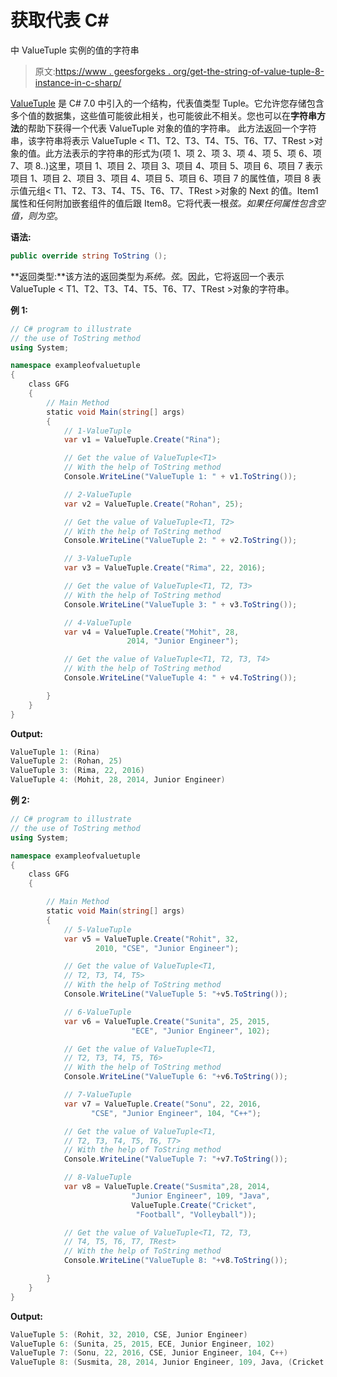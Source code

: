 # 获取代表 C#

中 ValueTuple <t1>实例的值的字符串</t1>

> 原文:[https://www . geesforgeks . org/get-the-string-of-value-tuple-8-instance-in-c-sharp/](https://www.geeksforgeeks.org/getting-the-string-that-represent-the-value-of-valuetuple-8-instance-in-c-sharp/)

[ValueTuple](https://www.geeksforgeeks.org/valuetuple-in-c-sharp/) 是 C# 7.0 中引入的一个结构，代表值类型 Tuple。它允许您存储包含多个值的数据集，这些值可能彼此相关，也可能彼此不相关。您也可以在**字符串方法**的帮助下获得一个代表 ValueTuple 对象的值的字符串。
此方法返回一个字符串，该字符串将表示 ValueTuple < T1、T2、T3、T4、T5、T6、T7、TRest >对象的值。此方法表示的字符串的形式为(项 1、项 2、项 3、项 4、项 5、项 6、项 7、项 8..)这里，项目 1、项目 2、项目 3、项目 4、项目 5、项目 6、项目 7 表示项目 1、项目 2、项目 3、项目 4、项目 5、项目 6、项目 7 的属性值，项目 8 表示值元组< T1、T2、T3、T4、T5、T6、T7、TRest >对象的 Next 的值。Item1 属性和任何附加嵌套组件的值后跟 Item8。它将代表一根*弦。如果任何属性包含空值，则为空*。

**语法:**

```cs
public override string ToString ();
```

**返回类型:**该方法的返回类型为*系统。弦*。因此，它将返回一个表示 ValueTuple < T1、T2、T3、T4、T5、T6、T7、TRest >对象的字符串。

**例 1:**

```cs
// C# program to illustrate
// the use of ToString method
using System;

namespace exampleofvaluetuple
{
    class GFG
    {
        // Main Method
        static void Main(string[] args)
        {
            // 1-ValueTuple
            var v1 = ValueTuple.Create("Rina");

            // Get the value of ValueTuple<T1>
            // With the help of ToString method
            Console.WriteLine("ValueTuple 1: " + v1.ToString());

            // 2-ValueTuple
            var v2 = ValueTuple.Create("Rohan", 25);

            // Get the value of ValueTuple<T1, T2>
            // With the help of ToString method
            Console.WriteLine("ValueTuple 2: " + v2.ToString());

            // 3-ValueTuple
            var v3 = ValueTuple.Create("Rima", 22, 2016);

            // Get the value of ValueTuple<T1, T2, T3>
            // With the help of ToString method
            Console.WriteLine("ValueTuple 3: " + v3.ToString());

            // 4-ValueTuple
            var v4 = ValueTuple.Create("Mohit", 28, 
                          2014, "Junior Engineer");

            // Get the value of ValueTuple<T1, T2, T3, T4>
            // With the help of ToString method
            Console.WriteLine("ValueTuple 4: " + v4.ToString());

        }
    }
}
```

**Output:**

```cs
ValueTuple 1: (Rina)
ValueTuple 2: (Rohan, 25)
ValueTuple 3: (Rima, 22, 2016)
ValueTuple 4: (Mohit, 28, 2014, Junior Engineer)

```

**例 2:**

```cs
// C# program to illustrate 
// the use of ToString method
using System;

namespace exampleofvaluetuple
{
    class GFG
    {

        // Main Method
        static void Main(string[] args)
        {
            // 5-ValueTuple
            var v5 = ValueTuple.Create("Rohit", 32,
                   2010, "CSE", "Junior Engineer");

            // Get the value of ValueTuple<T1,
            // T2, T3, T4, T5>
            // With the help of ToString method
            Console.WriteLine("ValueTuple 5: "+v5.ToString());

            // 6-ValueTuple
            var v6 = ValueTuple.Create("Sunita", 25, 2015, 
                           "ECE", "Junior Engineer", 102);

            // Get the value of ValueTuple<T1, 
            // T2, T3, T4, T5, T6>
            // With the help of ToString method
            Console.WriteLine("ValueTuple 6: "+v6.ToString());

            // 7-ValueTuple
            var v7 = ValueTuple.Create("Sonu", 22, 2016, 
                  "CSE", "Junior Engineer", 104, "C++");

            // Get the value of ValueTuple<T1,
            // T2, T3, T4, T5, T6, T7>
            // With the help of ToString method
            Console.WriteLine("ValueTuple 7: "+v7.ToString());

            // 8-ValueTuple
            var v8 = ValueTuple.Create("Susmita",28, 2014, 
                           "Junior Engineer", 109, "Java",
                           ValueTuple.Create("Cricket", 
                            "Football", "Volleyball"));

            // Get the value of ValueTuple<T1, T2, T3,
            // T4, T5, T6, T7, TRest>
            // With the help of ToString method
            Console.WriteLine("ValueTuple 8: "+v8.ToString());

        }
    }
}
```

**Output:**

```cs
ValueTuple 5: (Rohit, 32, 2010, CSE, Junior Engineer)
ValueTuple 6: (Sunita, 25, 2015, ECE, Junior Engineer, 102)
ValueTuple 7: (Sonu, 22, 2016, CSE, Junior Engineer, 104, C++)
ValueTuple 8: (Susmita, 28, 2014, Junior Engineer, 109, Java, (Cricket, Football, Volleyball))

```